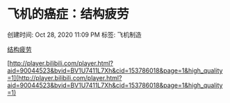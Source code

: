 # 飞机的癌症：结构疲劳

创建时间: Oct 28, 2020 11:09 PM
标签: 飞机制造

[结构疲劳](https://www.bilibili.com/video/BV1U7411L7Xh)

[http://player.bilibili.com/player.html?aid=90044523&bvid=BV1U7411L7Xh&cid=153786018&page=1&high_quality=1](http://player.bilibili.com/player.html?aid=90044523&bvid=BV1U7411L7Xh&cid=153786018&page=1&high_quality=1)